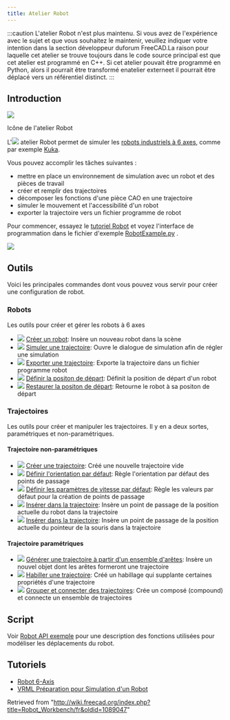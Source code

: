 ```yaml
---
title: Atelier Robot
---
```


:::caution
L'atelier Robot n'est plus maintenu. Si vous avez de l'expérience avec le sujet et que vous souhaitez le maintenir, veuillez indiquer votre intention dans la section développeur duforum FreeCAD.La raison pour laquelle cet atelier se trouve toujours dans le code source principal est que cet atelier est programmé en C++. Si cet atelier pouvait être programmé en Python, alors il pourrait être transformé enatelier externeet il pourrait être déplacé vers un référentiel distinct.
:::

## Introduction

![](/images/Workbench_Robot.svg)

Icône de l'atelier Robot

L'![](/images/Workbench_Robot.svg) atelier Robot permet de simuler les [robots industriels à 6 axes](/Robot_6-Axis/fr "Robot 6-Axis/fr"), comme par exemple [Kuka](http://kuka.com/).

Vous pouvez accomplir les tâches suivantes :

- mettre en place un environnement de simulation avec un robot et des pièces de travail
- créer et remplir des trajectoires
- décomposer les fonctions d'une pièce CAO en une trajectoire
- simuler le mouvement et l'accessibilité d'un robot
- exporter la trajectoire vers un fichier programme de robot

Pour commencer, essayez le [tutoriel Robot](/Robot_tutorial/fr "Robot tutorial/fr") et voyez l'interface de programmation dans le fichier d'exemple [RobotExample.py](https://github.com/FreeCAD/FreeCAD_sf_master/blob/master/src/Mod/RobotExample.py.) .

![](/images/Robot_Workbench_example.jpg)

## Outils

Voici les principales commandes dont vous pouvez vous servir pour créer une configuration de robot.

### Robots

Les outils pour créer et gérer les robots à 6 axes

- ![](/images/Robot_CreateRobot.svg) [Créer un robot](/Robot_CreateRobot/fr "Robot CreateRobot/fr"): Insère un nouveau robot dans la scène
- ![](/images/Robot_Simulate.svg) [Simuler une trajectoire](/Robot_Simulate/fr "Robot Simulate/fr"): Ouvre le dialogue de simulation afin de régler une simulation
- ![](/images/Robot_Export.svg) [Exporter une trajectoire](/Robot_Export/fr "Robot Export/fr"): Exporte la trajectoire dans un fichier programme robot
- ![](/images/Robot_SetHomePos.svg) [Définir la positon de départ](/Robot_SetHomePos/fr "Robot SetHomePos/fr"): Définit la position de départ d'un robot
- ![](/images/Robot_RestoreHomePos.svg) [Restaurer la positon de départ](/Robot_RestoreHomePos/fr "Robot RestoreHomePos/fr"): Retourne le robot à sa positon de départ

### Trajectoires

Les outils pour créer et manipuler les trajectoires. Il y en a deux sortes, paramétriques et non-paramétriques.

#### Trajectoire non-paramétriques

- ![](/images/Robot_CreateTrajectory.svg) [Créer une trajectoire](/Robot_CreateTrajectory/fr "Robot CreateTrajectory/fr"): Créé une nouvelle trajectoire vide
- ![](/images/Robot_SetDefaultOrientation.svg) [Définir l'orientation par défaut](/Robot_SetDefaultOrientation/fr "Robot SetDefaultOrientation/fr"): Règle l'orientation par défaut des points de passage
- ![](/images/Robot_SetDefaultValues.svg) [Définir les paramètres de vitesse par défaut](/Robot_SetDefaultValues/fr "Robot SetDefaultValues/fr"): Règle les valeurs par défaut pour la création de points de passage
- ![](/images/Robot_InsertWaypoint.svg) [Insérer dans la trajectoire](/Robot_InsertWaypoint/fr "Robot InsertWaypoint/fr"): Insère un point de passage de la position actuelle du robot dans la trajectoire
- ![](/images/Robot_InsertWaypointPre.svg) [Insérer dans la trajectoire](/Robot_InsertWaypointPre/fr "Robot InsertWaypointPre/fr"): Insère un point de passage de la position actuelle du pointeur de la souris dans la trajectoire

#### Trajectoire paramétriques

- ![](/images/Robot_Edge2Trac.svg) [Générer une trajectoire à partir d'un ensemble d'arêtes](/Robot_Edge2Trac/fr "Robot Edge2Trac/fr"): Insère un nouvel objet dont les arêtes formeront une trajectoire
- ![](/images/Robot_TrajectoryDressUp.svg) [Habiller une trajectoire](/Robot_TrajectoryDressUp/fr "Robot TrajectoryDressUp/fr"): Créé un habillage qui supplante certaines propriétés d'une trajectoire
- ![](/images/Robot_TrajectoryCompound.svg) [Grouper et connecter des trajectoires](/Robot_TrajectoryCompound/fr "Robot TrajectoryCompound/fr"): Crée un composé (compound) et connecte un ensemble de trajectoires

## Script

Voir [Robot API exemple](/Robot_API_example/fr "Robot API example/fr") pour une description des fonctions utilisées pour modéliser les déplacements du robot.

## Tutoriels

- [Robot 6-Axis](/Robot_6-Axis/fr "Robot 6-Axis/fr")
- [VRML Préparation pour Simulation d'un Robot](/VRML_Preparation_for_Robot_Simulation/fr "VRML Preparation for Robot Simulation/fr")

Retrieved from "<http://wiki.freecad.org/index.php?title=Robot_Workbench/fr&oldid=1089047>"

